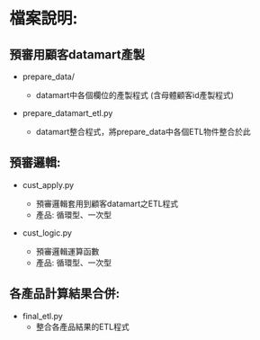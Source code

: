 # 檔案說明:

## 預審用顧客datamart產製

* prepare_data/ 
    - datamart中各個欄位的產製程式 (含母體顧客id產製程式) 
    
* prepare_datamart_etl.py
    - datamart整合程式，將prepare_data中各個ETL物件整合於此

## 預審邏輯: 

* cust_apply.py 
    - 預審邏輯套用到顧客datamart之ETL程式
    - 產品: 循環型、一次型
    
* cust_logic.py
    - 預審邏輯運算函數 
    - 產品: 循環型、一次型
    
## 各產品計算結果合併: 

* final_etl.py 
    - 整合各產品結果的ETL程式 
    
    
